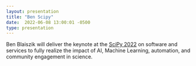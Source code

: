 ```yaml
---
layout: presentation
title: "Ben Scipy"
date:  2022-06-08 13:00:01 -0500
type: presentation
---
```


Ben Blaiszik will deliver the keynote at the [SciPy 2022](https://www.globus.org/events/scipy-2022) on software and services to fully realize the impact of AI, Machine Learning, automation, and community engagement in science.
